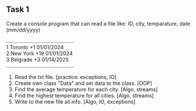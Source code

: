 ## Task 1

Create a console program that can read a file like:
ID, city, temparature, date (mm/dd/yyyy)

..............................................    
1 Toronto +1 01/01/2024  
2 New York +19 01/01/2024  
3 Belgrade +3 01/14/2025  
..............................................  

1. Read the txt file. [practice: exceptions, IO]
2. Create own class "Data" and set data to the class. [OOP]
3. Find the average temperature for each city. [Algo, streams]
4. Find the highest temperature for all cities. [Algo, streams]
5. Write to the new file all info. [Algo, IO, exceptions]
